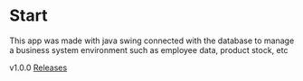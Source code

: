# Start

This app was made with java swing connected with the database to manage a business system environment such as employee data, product stock, etc 

v1.0.0 [Releases](https://github.com/jasonmrcllino/AplikasiPegawai/releases/tag/Project)
